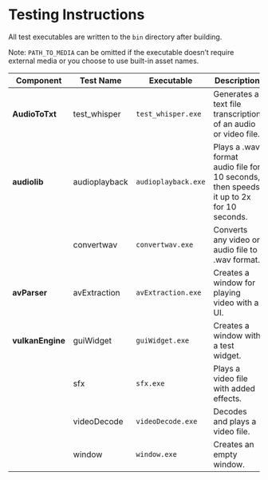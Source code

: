 # Testing Instructions

All test executables are written to the `bin` directory after building.

Note: `PATH_TO_MEDIA` can be omitted if the executable doesn’t require external media or you choose to use built-in asset names.

| **Component**     | **Test Name**     | **Executable**   | **Description**                                                                 | **Run Command**                                      |
|-------------------|-------------------|------------------|---------------------------------------------------------------------------------|-----------------------------------------------------|
| **AudioToTxt**    | test_whisper      | `test_whisper.exe` | Generates a text file transcription of an audio or video file.                  | `./test_whisper.exe PATH_TO_MEDIA`                  |
| **audiolib**      | audioplayback      | `audioplayback.exe` | Plays a .wav format audio file for 10 seconds, then speeds it up to 2x for 10 seconds. | `./audioplayback.exe PATH_TO_MEDIA`                  |
|                   | convertwav         | `convertwav.exe`  | Converts any video or audio file to .wav format.                                 | `./convertwav.exe PATH_TO_MEDIA`                    |
| **avParser**      | avExtraction       | `avExtraction.exe` | Creates a window for playing video with a UI.                                    | `./avExtraction.exe PATH_TO_MEDIA`                  |
| **vulkanEngine**  | guiWidget          | `guiWidget.exe`   | Creates a window with a test widget.                                             | `./guiWidget.exe`                                   |
|                   | sfx                | `sfx.exe`         | Plays a video file with added effects.                                           | `./sfx.exe PATH_TO_MEDIA`                           |
|                   | videoDecode        | `videoDecode.exe` | Decodes and plays a video file.                                                 | `./videoDecode.exe PATH_TO_MEDIA`                   |
|                   | window             | `window.exe`      | Creates an empty window.                                                        | `./window.exe`           |